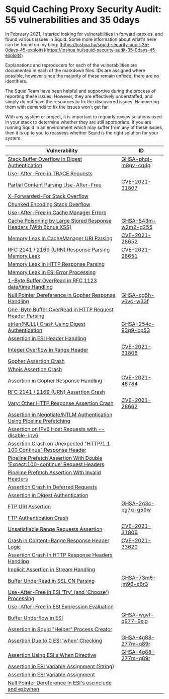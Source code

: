 # Squid Caching Proxy Security Audit: 55 vulnerabilities and 35 0days

In February 2021, I started looking for vulnerabilities in forward-proxies, and found various issues in Squid. Some more information about what's here can be found on my blog: [https://joshua.hu/squid-security-audit-35-0days-45-exploits](https://joshua.hu/squid-security-audit-35-0days-45-exploits)

Explanations and reproducers for each of the vulnerabilities are documented in each of the markdown files. IDs are assigned where possible, however since the majority of these remain unfixed, there are no identifiers.

The Squid Team have been helpful and supportive during the process of reporting these issues. However, they are effectively understaffed, and simply do not have the resources to fix the discovered issues. Hammering them with demands to fix the issues won't get far.

With any system or project, it is important to reguarly review solutions used in your stack to determine whether they are still appropriate. If you are running Squid in an environment which may suffer from any of these issues, then it is up to you to reassess whether Squid is the right solution for your system.


|  Vulnerability| ID |
|--|--|
| [Stack Buffer Overflow in Digest Authentication](digest-overflow.md)| [GHSA-phqj-m8gv-cq4g](https://github.com/squid-cache/squid/security/advisories/GHSA-phqj-m8gv-cq4g) |
| [Use-After-Free in TRACE Requests](trace-uaf.md)| |
| [Partial Content Parsing Use-After-Free](range-uaf.md)|[CVE-2021-31807](https://cve.mitre.org/cgi-bin/cvename.cgi?name=CVE-2021-31807) |
| [X-Forwarded-For Stack Overflow](xff-stackoverflow.md)| |
| [Chunked Encoding Stack Overflow](chunked-stackoverflow.md)| |
| [Use-After-Free in Cache Manager Errors](cache-uaf.md)| |
| [Cache Poisoning by Large Stored Response Headers (With Bonus XSS)](cache-headers.md)| [GHSA-543m-w2m2-g255](https://github.com/squid-cache/squid/security/advisories/GHSA-543m-w2m2-g255) |
| [Memory Leak in CacheManager URI Parsing](cachemanager-memleak.md)|[CVE-2021-28652](https://cve.mitre.org/cgi-bin/cvename.cgi?name=CVE-2021-28652) |
| [RFC 2141 / 2169 (URN) Response Parsing Memory Leak](urn-memleak.md)| [CVE-2021-28651](https://cve.mitre.org/cgi-bin/cvename.cgi?name=CVE-2021-28651)|
| [Memory Leak in HTTP Response Parsing](response-memleaks.md)| |
| [Memory Leak in ESI Error Processing](esi-memleak.md)| |
| [1-Byte Buffer OverRead in RFC 1123 date/time Handling](datetime-overflow.md)| |
| [Null Pointer Dereference in Gopher Response Handling](gopher-nullpointer.md)| [GHSA-cg5h-v6vc-w33f](https://github.com/squid-cache/squid/security/advisories/GHSA-cg5h-v6vc-w33f) |
| [One-Byte Buffer OverRead  in HTTP Request Header Parsing](garbage-overflow.md)| |
| [strlen(NULL) Crash Using Digest Authentication](digest-strlen-null.md)| [GHSA-254c-93q9-cp53](https://github.com/squid-cache/squid/security/advisories/GHSA-254c-93q9-cp53) |
| [Assertion in ESI Header Handling](esi-assert-header.md)| |
| [Integer Overflow in Range Header](range-assert-int.md)|[CVE-2021-31808](https://cve.mitre.org/cgi-bin/cvename.cgi?name=CVE-2021-31808) |
| [Gopher Assertion Crash](gopher-assert-entry.md)| |
| [Whois Assertion Crash](whois-assert-entry.md)| |
| [Assertion in Gopher Response Handling](gopher-assert.md)| [CVE-2021-46784](https://cve.mitre.org/cgi-bin/cvename.cgi?name=CVE-2021-46784) |
| [RFC 2141 / 2169 (URN) Assertion Crash](urn-assert.md)| |
| [Vary: Other HTTP Response Assertion Crash](vary-other-assert.md)|[CVE-2021-28662](https://cve.mitre.org/cgi-bin/cvename.cgi?name=CVE-2021-28662) |
| [Assertion in Negotiate/NTLM Authentication Using Pipeline Prefetching](ntlm-negotiate-assert.md)| |
| [Assertion on IPv6 Host Requests with --disable-ipv6](ipv6-assert.md)| |
| [Assertion Crash on Unexpected "HTTP/1.1 100 Continue" Response Header](100-continue-entry-assert.md)| |
| [Pipeline Prefetch Assertion With Double 'Expect:100-continue' Request Headers](expect-100-assert.md)| |
| [Pipeline Prefetch Assertion With Invalid Headers](expect-100-invalid-headers-assert.md)| |
| [Assertion Crash in Deferred Requests](defer-assert.md)| |
| [Assertion in Digest Authentication](digest-assert.md)| |
| [FTP URI Assertion](ftp-assert.md)| [GHSA-2g3c-pg7q-g59w](https://github.com/squid-cache/squid/security/advisories/GHSA-2g3c-pg7q-g59w) |
| [FTP Authentication Crash](ftp-fatal.md)| |
| [Unsatisfiable Range Requests Assertion](range-assert.md)|[CVE-2021-31806](https://cve.mitre.org/cgi-bin/cvename.cgi?name=CVE-2021-31806) |
| [Crash in Content-Range Response Header Logic](range-fatal.md)|[CVE-2021-33620](https://cve.mitre.org/cgi-bin/cvename.cgi?name=CVE-2021-33620) |
| [Assertion Crash In HTTP Response Headers Handling](response-assertion.md)| |
| [Implicit Assertion in Stream Handling](stream-assert.md)| |
| [Buffer UnderRead in SSL CN Parsing](ssl-bufferunderread.md)| [GHSA-73m6-jm96-c6r3](https://github.com/squid-cache/squid/security/advisories/GHSA-73m6-jm96-c6r3) |
| [Use-After-Free in ESI 'Try' (and 'Choose') Processing ](esi-uaf-crash.md)| |
| [Use-After-Free in ESI Expression Evaluation ](esi-uaf.md)| |
| [Buffer Underflow in ESI ](esi-underflow.md)| [GHSA-wgvf-q977-9xjg](https://github.com/squid-cache/squid/security/advisories/GHSA-wgvf-q977-9xjg) |
| [Assertion in Squid "Helper" Process Creator](ipc-assert.md)| |
| [Assertion Due to 0 ESI 'when' Checking ](esi-when-assert-0.md)| [GHSA-4g88-277m-q89r](https://github.com/squid-cache/squid/security/advisories/GHSA-4g88-277m-q89r) |
| [Assertion Using ESI's When Directive ](esi-when-assert-1.md)| [GHSA-4g88-277m-q89r](https://github.com/squid-cache/squid/security/advisories/GHSA-4g88-277m-q89r) |
| [Assertion in ESI Variable Assignment (String)](esi-assignassert-2.md)| |
| [Assertion in ESI Variable Assignment](esi-assignassert.md)| |
| [Null Pointer Dereference In ESI's esi:include and esi:when ](esi-nullpointer.md)| |
